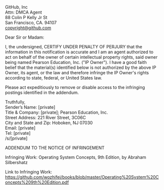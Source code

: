 GitHub, Inc  
Attn: DMCA Agent  
88 Colin P Kelly Jr St  
San Francisco, CA. 94107  
copyright@github.com  

Dear Sir or Madam:

I, the undersigned, CERTIFY UNDER PENALTY OF PERJURY that the information in this notification is accurate and I am an agent authorized to act on behalf of the owner of certain intellectual property rights, said owner being named Pearson Education, Inc. ("IP Owner"). I have a good faith belief that the material(s) identified below is not authorized by the above IP Owner, its agent, or the law and therefore infringe the IP Owner's rights according to state, federal, or United States law.

Please act expeditiously to remove or disable access to the infringing postings identified in the addendum.

Truthfully,  
Sender’s Name: [private]  
Title & Company: [private]; Pearson Education, Inc.  
Street Address: 221 River Street, 3C06C  
City and State and Zip: Hoboken, NJ 07030  
Email: [private]  
Tel: [private]  
/s/[private]

 
ADDENDUM TO THE NOTICE OF INFRINGEMENT

Infringing Work: Operating System Concepts, 9th Edition, by Abraham Silbershatz

Link to Infringing Work: https://github.com/wozhifei/books/blob/master/Operating%20System%20Concepts%209th%20Edition.pdf
